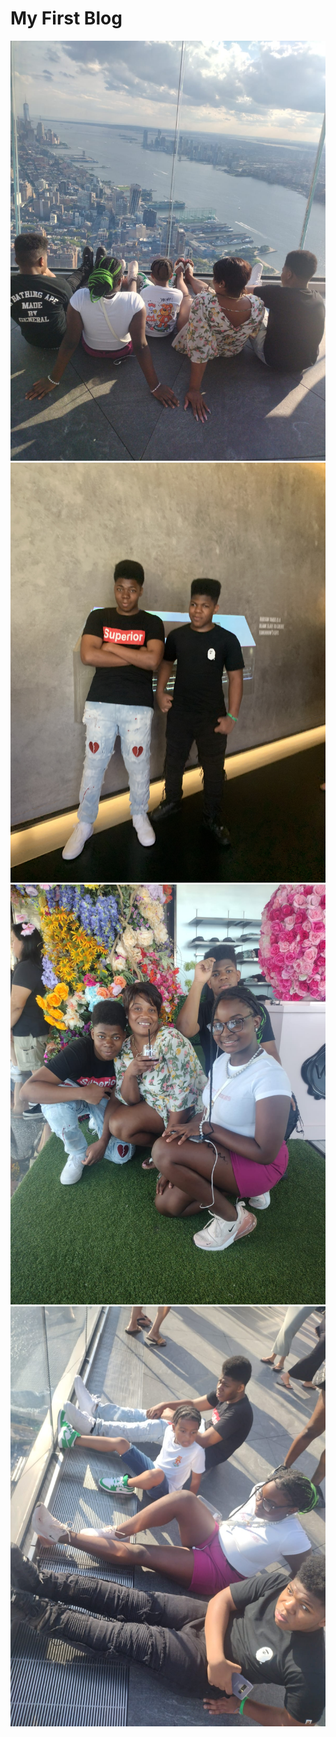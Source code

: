 # **My First Blog**


![My summer photo](/assets/family.jpg)
![otherphots](/assets/inside.jpg)
![family](/assets/house.jpg)
![trip](/assets/outside.jpg)